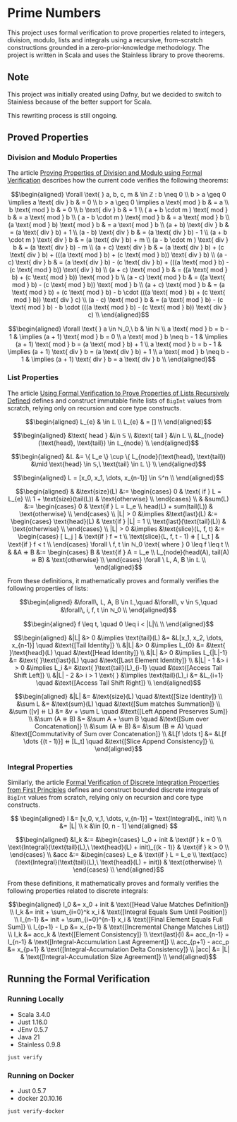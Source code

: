 # Prime Numbers

This project uses formal verification to prove properties related to integers,
division, modulo, lists and integrals using a recursive, from-scratch 
constructions grounded in a zero-prior-knowledge methodology.
The project is written in Scala and uses the Stainless library to prove theorems.

## Note

This project was initially created using Dafny,
but we decided to switch to Stainless because of the better support for Scala.

This rewriting process is still ongoing.

## Proved Properties

### Division and Modulo Properties

The article [Proving Properties of Division and Modulo using Formal Verification](./modulo.md) describes how the current code verifies the following theorems:

```math
\begin{aligned}
\forall \text{ } a, b, c, m & \in ℤ : b \neq 0 \\
b > a \geq 0 \implies a \text{ div } b & = 0 \\
b > a \geq 0 \implies a \text{ mod } b & = a \\
b \text{ mod } b                   & = 0 \\
b \text{ div } b                   & = 1 \\
( a + b \cdot m ) \text{ mod } b   & = a \text{ mod } b \\
( a - b \cdot m ) \text{ mod } b   & = a \text{ mod } b \\
(a \text{ mod } b) \text{ mod } b  & = a \text{ mod } b \\
(a + b) \text{ div } b             & = (a \text{ div } b) + 1 \\
(a - b) \text{ div } b             & = (a \text{ div } b) - 1 \\
(a + b \cdot m ) \text{ div } b    & = (a \text{ div } b) + m \\
(a - b \cdot m ) \text{ div } b    & = (a \text{ div } b) - m \\
(a + c) \text{ div } b             & = (a \text{ div } b) + (c \text{ div } b) + (((a \text{ mod } b) + (c \text{ mod } b)) \text{ div } b) \\
(a - c) \text{ div } b             & = (a \text{ div } b) - (c \text{ div } b) + (((a \text{ mod } b) - (c \text{ mod } b)) \text{ div } b) \\
(a + c) \text{ mod } b             & = ((a \text{ mod } b) + (c \text{ mod } b)) \text{ mod } b \\
(a - c) \text{ mod } b             & = ((a \text{ mod } b) - (c \text{ mod } b)) \text{ mod } b \\
(a + c) \text{ mod } b             & = (a \text{ mod } b) + (c \text{ mod } b) - b \cdot (((a \text{ mod } b) + (c \text{ mod } b)) \text{ div } c) \\
(a - c) \text{ mod } b             & = (a \text{ mod } b) - (c \text{ mod } b) - b \cdot (((a \text{ mod } b) - (c \text{ mod } b)) \text{ div } c) \\
\end{aligned}
```
```math
\begin{aligned}
\forall \text{ } a \in ℕ_0,\ b & \in ℕ \\
a \text{ mod } b = b - 1    & \implies (a + 1) \text{ mod } b = 0 \\
a \text{ mod } b \neq b - 1 & \implies (a + 1) \text{ mod } b = (a \text{ mod } b) + 1 \\
a \text{ mod } b = b - 1    & \implies (a + 1) \text{ div } b = (a \text{ div } b) + 1 \\
a \text{ mod } b \neq b - 1 & \implies (a + 1) \text{ div } b = a \text{ div } b \\
\end{aligned}
```

### List Properties

The article [Using Formal Verification to Prove Properties of Lists Recursively Defined](./lists.md) 
defines and construct immutable finite lists of <code>BigInt</code> values
from scratch, relying only on recursion and core type constructs. 

```math
\begin{aligned}
L_{e} & \in 𝕃 \\
L_{e} & = [] \\
\end{aligned}
```

```math
\begin{aligned}
&\text{ head } &\in 𝕊 \\
&\text{ tail } &\in 𝕃 \\
&L_{node}(\text{head}, \text{tail}) \in 𝕃_{node} \\
\end{aligned}
```
```math
\begin{aligned}
&𝕃 &= \{ L_e \}  \cup \{ L_{node}(\text{head}, \text{tail}) &\mid \text{head} \in 𝕊,\ \text{tail} \in 𝕃 \} \\
\end{aligned}
```

```math
\begin{aligned}
L = [x_0, x_1, \dots, x_{n-1}] \in 𝕊^n \\
\end{aligned}
```

```math
\begin{aligned}
& &\text{size}(L) &:= \begin{cases}
0 & \text{ if } L = L_{e} \\\
1 + \text{size}(tail(L)) & \text{otherwise} \\
\end{cases} \\
& &sum(L) &:= \begin{cases}
0 & \text{if } L = L_e \\
head(L) + sum(tail(L)) & \text{otherwise} \\
\end{cases} \\
|L| > 0 &\implies &\text{last}(L) &:= \begin{cases}
\text{head}(L) & \text{if } |L| = 1 \\
\text{last}(\text{tail}(L)) & \text{otherwise} \\
\end{cases} \\
|L| > 0 &\implies &\text{slice}(L, f, t) &:=  \begin{cases}
[ L_j ] & \text{if } f = t \\
\text{slice}(L, f, t - 1) ⧺ [ L_t ] & \text{if } f < t \\
\end{cases}
\forall \ f, t \in ℕ_0 \text{ where } 0 \leq f \leq t \\
& &A ⧺ B &:= \begin{cases}
B & \text{if } A = L_e \\
L_{node}(head(A), tail(A) ⧺ B) & \text{otherwise} \\
\end{cases}
\forall \ L, A, B \in  𝕃 \\
\end{aligned}
```

From these definitions, it mathematically proves and formally verifies the following properties of lists:

```math
\begin{aligned}
&\forall\, L, A, B \in  𝕃,\quad &\forall\, v \in 𝕊,\quad &\forall\, i, f, t \in ℕ_0 \\
\end{aligned}
```
```math
\begin{aligned}
f \leq t, \quad 0 \leq i < |L|\\
\\
\end{aligned}
```
```math
\begin{aligned}
&|L| &> 0 &\implies \text{tail}(L) &= &L[x_1, x_2, \dots, x_{n-1}] \quad &\text{[Tail Identity]} \\
&|L| &> 0 &\implies L_{0} &= &\text{ }\text{head}(L) \quad &\text{[Head Identity]} \\
&|L| &> 0 &\implies L_{|L|-1} &= &\text{ }\text{last}(L) \quad &\text{[Last Element Identity]} \\
&|L| - 1 &> i > 0 &\implies L_i &= &\text{ }\text{tail}(L)_{i-1} \quad &\text{[Access Tail Shift Left]} \\
&|L| - 2 &> i > 1 \text{ } &\implies \text{tail}(L)_i &= &L_{i+1} \quad &\text{[Access Tail Shift Right]} \\
\end{aligned}
```
```math
\begin{aligned}
&|L| &= &\text{size}(L)                        \quad &\text{[Size Identity]} \\
&\sum L &= &\text{sum}(L)                      \quad &\text{[Sum matches Summation]} \\
&\sum ([v] ⧺ L) &= &v + \sum L                 \quad &\text{[Left Append Preserves Sum]} \\
&\sum (A ⧺ B) &= &\sum A + \sum B              \quad &\text{[Sum over Concatenation]} \\
&\sum (A ⧺ B) &= &\sum (B ⧺ A)                 \quad &\text{[Commutativity of Sum over Concatenation]} \\
&L[f \dots t] &= &L[f \dots {(t - 1)}] ⧺ [L_t] \quad &\text{[Slice Append Consistency]} \\
\end{aligned}
```

### Integral Properties

Similarly, the article [Formal Verification of Discrete Integration Properties from First Principles](./integral.md) 
defines and construct bounded discrete integrals of <code>BigInt</code> values
from scratch, relying only on recursion and core type constructs. 

$$
\begin{aligned}
I &= [v_0, v_1, \dots, v_{n-1}] = \text{Integral}(L, init) \\
n &= |L| \\
k &\in [0, n - 1]
\end{aligned}
$$

```math
\begin{aligned}
&I_k &:= &\begin{cases}
L_0 + init & \text{if } k = 0 \\
\text{Integral}(\text{tail}(L),\ \text{head}(L) + init)_{(k - 1)} & \text{if } k > 0 \\
\end{cases} \\
&acc &:= &\begin{cases}
L_e & \text{if } L = L_e \\
\text{acc}(\text{Integral}(\text{tail}(L),\ \text{head}(L) + init)) & \text{otherwise} \\
\end{cases} \\
\end{aligned}
```

From these definitions, it mathematically proves and formally verifies the following properties related to discrete integrals:

```math
\begin{aligned}
 I_0 &= x_0 + init & \text{[Head Value Matches Definition]} \\
 I_k &= init + \sum_{i=0}^k x_i & \text{[Integral Equals Sum Until Position]} \\
 I_{n-1} &= init + \sum_{i=0}^{n-1} x_i & \text{[Final Element Equals Full Sum]} \\
 I_{p+1} - I_p &= x_{p+1} & \text{[Incremental Change Matches List]} \\
 I_k &= acc_k & \text{[Element Consistency]} \\
  \text{last}(I) &= acc_{n-1} = I_{n-1} & \text{[Integral-Accumulation Last Agreement]} \\
 acc_{p+1} - acc_p &= x_{p+1} & \text{[Integral-Accumulation Delta Consistency]} \\
 |acc| &= |L| & \text{[Integral-Accumulation Size Agreement]} \\
\end{aligned}
```

## Running the Formal Verification

### Running Locally

- Scala 3.4.0
- Just 1.16.0
- JEnv 0.5.7
- Java 21
- Stainless 0.9.8

```bash
just verify
```
### Running on Docker

- Just 0.5.7
- docker 20.10.16

```bash
just verify-docker
```

